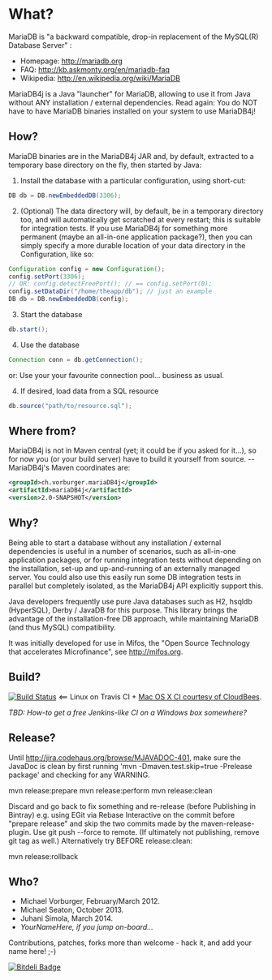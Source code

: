 What?
=====

MariaDB is "a backward compatible, drop-in replacement of the MySQL(R) Database Server" :
* Homepage: http://mariadb.org
* FAQ: http://kb.askmonty.org/en/mariadb-faq
* Wikipedia: http://en.wikipedia.org/wiki/MariaDB

MariaDB4j is a Java "launcher" for MariaDB, allowing to use it from Java without ANY installation / external dependencies.  Read again: You do NOT have to have MariaDB binaries installed on your system to use MariaDB4j!

How?
----
MariaDB binaries are in the MariaDB4j JAR and, by default, extracted to a temporary base directory on the fly, then started by Java:

1. Install the database with a particular configuration, using short-cut:

```java
DB db = DB.newEmbeddedDB(3306);
```

2. (Optional) The data directory will, by default, be in a temporary directory too, and will automatically get scratched at every restart; this
is suitable for integration tests.  If you use MariaDB4j for something more permanent (maybe an all-in-one application package?),
then you can simply specify a more durable location of your data directory in the Configuration, like so:
```java
Configuration config = new Configuration();
config.setPort(3306);
// OR: config.detectFreePort(); // == config.setPort(0);
config.setDataDir("/home/theapp/db"); // just an example
DB db = DB.newEmbeddedDB(config);
```

3. Start the database
```java
db.start();
```

4. Use the database
```java
Connection conn = db.getConnection();
```
or:
Use your your favourite connection pool... business as usual.

4. If desired, load data from a SQL resource
```java
db.source("path/to/resource.sql");
```

Where from?
-----------

MariaDB4j is not in Maven central (yet; it could be if you asked for it...), 
so for now you (or your build server) have to build it yourself from
source. -- MariaDB4j's Maven coordinates are:

```xml
<groupId>ch.vorburger.mariaDB4j</groupId>
<artifactId>mariaDB4j</artifactId>
<version>2.0-SNAPSHOT</version>
```

Why?
----
Being able to start a database without any installation / external dependencies 
is useful in a number of scenarios, such as all-in-one application packages,
or for running integration tests without depending on the installation,
set-up and up-and-running of an externally managed server.
You could also use this easily run some DB integration tests in parallel but completely isolated,
as the MariaDB4j API explicitly support this.

Java developers frequently use pure Java databases such as H2, hsqldb (HyperSQL), Derby / JavaDB for this purpose.
This library brings the advantage of the installation-free DB approach, while maintaining MariaDB (and thus MySQL) compatibility.

It was initially developed for use in Mifos, the "Open Source Technology that accelerates Microfinance", see http://mifos.org.

Build?
------
[![Build Status](https://secure.travis-ci.org/vorburger/MariaDB4j.png?branch=master)](http://travis-ci.org/vorburger/MariaDB4j/) <== Linux on Travis CI + 
[Mac OS X CI courtesy of CloudBees](https://vorburger.ci.cloudbees.com/job/MariaDB4j.MacOSX/).

_TBD: How-to get a free Jenkins-like CI on a Windows box somewhere?_

Release?
--------

Until http://jira.codehaus.org/browse/MJAVADOC-401, make sure the JavaDoc is clean by first running 'mvn -Dmaven.test.skip=true -Prelease package' and checking for any WARNING.

mvn release:prepare
mvn release:perform
mvn release:clean

Discard and go back to fix something and re-release (before Publishing in Bintray) e.g. using EGit via Rebase Interactive on the commit before "prepare release" and skip the two commits made by the maven-release-plugin. Use git push --force to remote. (If ultimately not publishing, remove git tag as well.) Alternatively try BEFORE release:clean:

mvn release:rollback


Who?
----
* Michael Vorburger, February/March 2012.
* Michael Seaton, October 2013.
* Juhani Simola, March 2014.
* _YourNameHere, if you jump on-board..._

Contributions, patches, forks more than welcome - hack it, and add your name here! ;-)


[![Bitdeli Badge](https://d2weczhvl823v0.cloudfront.net/vorburger/mariadb4j/trend.png)](https://bitdeli.com/free "Bitdeli Badge")

